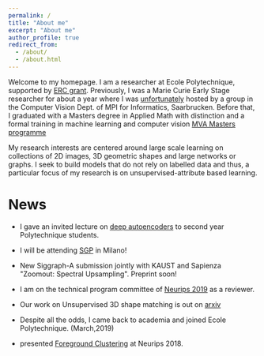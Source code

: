 ```yaml
---
permalink: /
title: "About me"
excerpt: "About me"
author_profile: true
redirect_from: 
  - /about/
  - /about.html
---
```


Welcome to my homepage. I am a researcher at Ecole Polytechnique, supported by [ERC grant](https://cordis.europa.eu/project/rcn/212108/factsheet/en). Previously, I was a Marie Curie Early Stage researcher for about a year where I was [unfortunately](https://link.springer.com/article/10.1007/s11948-009-9119-4) hosted by a group in the Computer Vision Dept. of MPI for Informatics, Saarbrucken. Before that, I graduated with a Masters degree in Applied Math with distinction and a formal training in machine learning and computer vision [MVA Masters programme](http://math.ens-paris-saclay.fr/version-francaise/formations/master-mva/contenus-/master-mva-cours-2015-2016-161721.kjsp?RH=1242415112528)

My research interests are centered around large scale learning on collections of 2D images, 3D geometric shapes and large networks or graphs. I seek to build models that do not rely on labelled data and thus, a particular focus of my research is on unsupervised-attribute based learning. 

News
======
* I gave an invited lecture on [deep autoencoders](https://drive.google.com/open?id=1QfdtIAxTcKoLvpr_qbaRvqV9MrH9F51i) to second year Polytechnique students.

* I will be attending [SGP](https://sgp2019.di.unimi.it/index.html) in Milano!

* New Siggraph-A submission jointly with KAUST and Sapienza "Zoomout: Spectral Upsampling". Preprint soon!

* I am on the technical program committee of [Neurips 2019](https://nips.cc/Conferences/2019/) as a reviewer.

* Our work on Unsupervised 3D shape matching is out on [arxiv](https://arxiv.org/pdf/1812.03794.pdf) 

* Despite all the odds, I came back to academia and joined Ecole Polytechnique. (March,2019)

* presented [Foreground Clustering](https://nips.cc/Conferences/2018/Schedule?showEvent=11183) at Neurips 2018.

